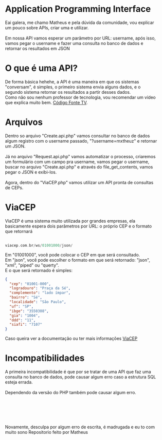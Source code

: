 # Application Programming Interface

Eai galera, me chamo Matheus e pela dúvida da comunidade, vou explicar um pouco sobre APIs, criar uma e utilizar.<br><br>
Em nossa API vamos esperar um parâmetro por URL: username, após isso, vamos pegar o username e fazer uma consulta no banco de dados e retornar os resultados em JSON

<h1> O que é uma API? </h1>
De forma básica hehehe, a API é uma maneira em que os sistemas "conversam", é simples, o primeiro sistema envia alguns dados, e o segundo sistema retornar os resultados a partir desses dados.<br>
Como não sou nenhum professor de tecnologia, vou recomendar um vídeo que explica muito bem.
<a href="https://www.youtube.com/watch?v=vGuqKIRWosk&t=99s">Código Fonte TV</a>.

<h1> Arquivos </h1>
Dentro so arquivo "Create.api.php" vamos consultar no banco de dados algum registro com o username passado, "?username=mxtheuz" e retornar um JSON. <br> <br>
Já no arquivo "Request.api.php" vamos automatizar o processo, criaremos um formulário com um campo pra username, vamos pegar o username, buscar no arquivo "Create.api.php" e através do file_get_contents, vamos pegar o JSON e exibi-los. <br> <br>
Agora, dentro do "ViaCEP.php" vamos utilizar um API pronta de consultas de CEPs. 

<h1> ViaCEP </h1>
ViaCEP é uma sistema muito utilizada por grandes empresas, ela basicamente espera dois parâmetros por URL: o próprio CEP e o formato que retornará
<br>
<br>


```php
viacep.com.br/ws/01001000/json/
```

Em "01001000", você pode colocar o CEP em que será consultado.<br>
Em "json", você pode escolher o formato em que será retornado: "json", "xml", "piped" ou "querty".<br>
E o que será retornado é simples:


```json
{
  "cep": "01001-000",
  "logradouro": "Praça da Sé",
  "complemento": "lado ímpar",
  "bairro": "Sé",
  "localidade": "São Paulo",
  "uf": "SP",
  "ibge": "3550308",
  "gia": "1004",
  "ddd": "11",
  "siafi": "7107"
}
```


Caso queira ver a documentação ou ter mais informações <a href="https://viacep.com.br">ViaCEP</a>

<h1> Incompatibilidades </h1>
A primeira incompatibilidade é que por se tratar de uma API que faz uma consulta no banco de dados, pode causar algum erro caso a estrutura SQL esteja errada.<br><br>
Dependendo da versão do PHP também pode causar algum erro.

<br><br>
<br><br>

Novamente, desculpa por algum erro de escrita, é madrugada e eu to com muito sono
Repositorio feito por Matheus
